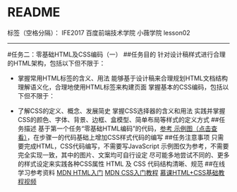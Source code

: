 ﻿# README

标签（空格分隔）： IFE2017 百度前端技术学院 小薇学院 lesson02

---
#任务二：零基础HTML及CSS编码（一）
##任务目的
针对设计稿样式进行合理的HTML架构，包括以下但不限于：

*   掌握常用HTML标签的含义、用法
能够基于设计稿来合理规划HTML文档结构
理解语义化，合理地使用HTML标签来构建页面
掌握基本的CSS编码，包括以下但不限于：

*   了解CSS的定义、概念、发展简史
掌握CSS选择器的含义和用法
实践并掌握CSS的颜色、字体、背景、边框、盒模型、简单布局等样式的定义方式
##任务描述
基于第一个任务“零基础HTML编码”的代码，[参考 示例图（点击查看）][1]，在步骤一的代码基础上增加CSS样式代码的编写
##任务注意事项
只需要完成HTML，CSS代码编写，不需要写JavaScript
示例图仅为参考，不需要完全实现一致，其中的图片、文案均可自行设定
尽可能多地尝试不同的、更多的样式设定来实践各种CSS属性
HTML 及 CSS 代码结构清晰、规范
##在线学习参考资料
[MDN HTML入门][2]
[MDN CSS入门教程][3]
[慕课HTML+CSS基础教程视频][4]


  [1]: http://7xrp04.com1.z0.glb.clouddn.com/task_1_2_1.jpg
  [2]: https://developer.mozilla.org/zh-CN/docs/Web/Guide/HTML/Introduction
  [3]: https://developer.mozilla.org/zh-CN/docs/Web/Guide/CSS/Getting_started
  [4]: http://www.imooc.com/learn/9